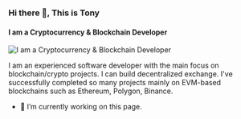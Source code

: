 ### Hi there 👋, This is Tony
#### I am a Cryptocurrency & Blockchain Developer
![I am a Cryptocurrency & Blockchain Developer](https://imgkub.com/image/JD154I)

I am an experienced software developer with the main focus on blockchain/crypto projects. I can build decentralized exchange. I've successfully completed so many projects mainly on EVM-based blockchains such as Ethereum, Polygon, Binance.

- 🔭 I’m currently working on this page. 




